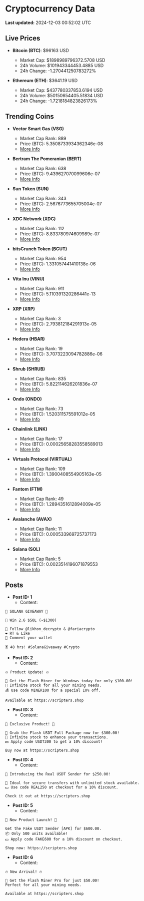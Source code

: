 # Cryptocurrency Data

**Last updated:** 2024-12-03 00:52:02 UTC

## Live Prices
- **Bitcoin (BTC)**: $96163 USD
  - Market Cap: $1898989796372.5708 USD
  - 24h Volume: $101943344453.4885 USD
  - 24h Change: -1.270441250783272%

- **Ethereum (ETH)**: $3641.19 USD
  - Market Cap: $437780337853.6194 USD
  - 24h Volume: $50150654405.51834 USD
  - 24h Change: -1.7218184823826173%

## Trending Coins
- **Vector Smart Gas (VSG)**
  - Market Cap Rank: 889
  - Price (BTC): 5.3508733934362346e-08
  - [More Info](https://www.coingecko.com/en/coins/vector-smart-gas)

- **Bertram The Pomeranian (BERT)**
  - Market Cap Rank: 638
  - Price (BTC): 9.439627070099606e-07
  - [More Info](https://www.coingecko.com/en/coins/bertram-the-pomeranian)

- **Sun Token (SUN)**
  - Market Cap Rank: 343
  - Price (BTC): 2.5676773655705004e-07
  - [More Info](https://www.coingecko.com/en/coins/sun-token)

- **XDC Network (XDC)**
  - Market Cap Rank: 112
  - Price (BTC): 8.833780974609989e-07
  - [More Info](https://www.coingecko.com/en/coins/xdc-network)

- **bitsCrunch Token (BCUT)**
  - Market Cap Rank: 954
  - Price (BTC): 1.331057441410138e-06
  - [More Info](https://www.coingecko.com/en/coins/bitscrunch-token)

- **Vita Inu (VINU)**
  - Market Cap Rank: 911
  - Price (BTC): 5.110391320286441e-13
  - [More Info](https://www.coingecko.com/en/coins/vita-inu)

- **XRP (XRP)**
  - Market Cap Rank: 3
  - Price (BTC): 2.793812184291913e-05
  - [More Info](https://www.coingecko.com/en/coins/xrp)

- **Hedera (HBAR)**
  - Market Cap Rank: 19
  - Price (BTC): 3.7073223094782886e-06
  - [More Info](https://www.coingecko.com/en/coins/hedera)

- **Shrub (SHRUB)**
  - Market Cap Rank: 835
  - Price (BTC): 5.822114626201836e-07
  - [More Info](https://www.coingecko.com/en/coins/shrub)

- **Ondo (ONDO)**
  - Market Cap Rank: 73
  - Price (BTC): 1.520311575591012e-05
  - [More Info](https://www.coingecko.com/en/coins/ondo)

- **Chainlink (LINK)**
  - Market Cap Rank: 17
  - Price (BTC): 0.00025658283558589013
  - [More Info](https://www.coingecko.com/en/coins/chainlink)

- **Virtuals Protocol (VIRTUAL)**
  - Market Cap Rank: 109
  - Price (BTC): 1.3900408554905163e-05
  - [More Info](https://www.coingecko.com/en/coins/virtual-protocol)

- **Fantom (FTM)**
  - Market Cap Rank: 49
  - Price (BTC): 1.2894351612894009e-05
  - [More Info](https://www.coingecko.com/en/coins/fantom)

- **Avalanche (AVAX)**
  - Market Cap Rank: 11
  - Price (BTC): 0.000533969725737173
  - [More Info](https://www.coingecko.com/en/coins/avalanche)

- **Solana (SOL)**
  - Market Cap Rank: 5
  - Price (BTC): 0.0023514196071879553
  - [More Info](https://www.coingecko.com/en/coins/solana)

## Posts
- **Post ID: 1**
  - Content:
```
🚀 SOLANA GIVEAWAY 🚀

🎁 Win 2.6 $SOL (~$1300)

🤝 Follow @likhon_decrypto & @fariacrypto
❤️ RT & Like
💬 Comment your wallet

⏳ 48 hrs! #SolanaGiveaway #Crypto
```

- **Post ID: 2**
  - Content:
```
🔥 Product Update! 🔥

🚀 Get the Flash Miner for Windows today for only $100.00!
🔋 Infinite stock for all your mining needs.
💰 Use code MINER100 for a special 10% off.

Available at https://scripters.shop
```

- **Post ID: 3**
  - Content:
```
🎁 Exclusive Product! 🎁

💸 Grab the Flash USDT Full Package now for $300.00!
🎉 Infinite stock to enhance your transactions.
💵 Apply code USDT300 to get a 10% discount!

Buy now at https://scripters.shop
```

- **Post ID: 4**
  - Content:
```
💎 Introducing the Real USDT Sender for $250.00!

💼 Ideal for secure transfers with unlimited stock available.
💵 Use code REAL250 at checkout for a 10% discount.

Check it out at https://scripters.shop
```

- **Post ID: 5**
  - Content:
```
🚀 New Product Launch! 🚀

Get the Fake USDT Sender [APK] for $600.00.
📦 Only 500 units available!
💵 Apply code FAKE600 for a 10% discount on checkout.

Shop now: https://scripters.shop
```

- **Post ID: 6**
  - Content:
```
🔥 New Arrival! 🔥

💸 Get the Flash Miner Pro for just $50.00!
Perfect for all your mining needs.

Available at https://scripters.shop
```

